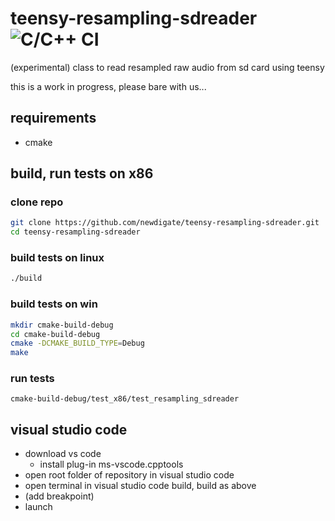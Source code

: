 # teensy-resampling-sdreader ![C/C++ CI](https://github.com/newdigate/teensy-resampling-sdreader/workflows/C/C++%20CI/badge.svg)
(experimental) class to read resampled raw audio from sd card using teensy  

this is a work in progress, please bare with us...

## requirements
  * cmake

## build, run tests on x86 
### clone repo
``` sh
git clone https://github.com/newdigate/teensy-resampling-sdreader.git
cd teensy-resampling-sdreader
```
### build tests on linux
``` sh
./build
```
### build tests on win
``` sh
mkdir cmake-build-debug
cd cmake-build-debug
cmake -DCMAKE_BUILD_TYPE=Debug
make
```
### run tests
```
cmake-build-debug/test_x86/test_resampling_sdreader
```

## visual studio code
  * download vs code
    * install plug-in ms-vscode.cpptools
  * open root folder of repository in visual studio code
  * open terminal in visual studio code build, build as above
  * (add breakpoint)
  * launch
